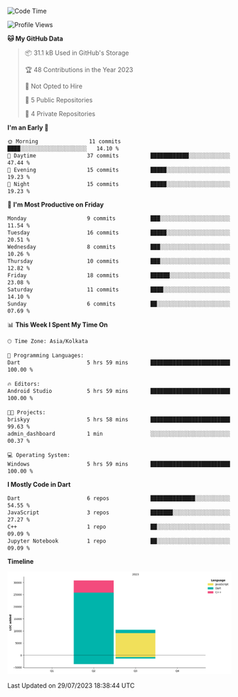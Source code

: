 <!--START_SECTION:waka-->
![Code Time](http://img.shields.io/badge/Code%20Time-129%20hrs%2018%20mins-blue)

![Profile Views](http://img.shields.io/badge/Profile%20Views-0-blue)

**🐱 My GitHub Data** 

> 📦 31.1 kB Used in GitHub's Storage 
 > 
> 🏆 48 Contributions in the Year 2023
 > 
> 🚫 Not Opted to Hire
 > 
> 📜 5 Public Repositories 
 > 
> 🔑 4 Private Repositories 
 > 
**I'm an Early 🐤** 

```text
🌞 Morning                11 commits          ████░░░░░░░░░░░░░░░░░░░░░   14.10 % 
🌆 Daytime                37 commits          ████████████░░░░░░░░░░░░░   47.44 % 
🌃 Evening                15 commits          █████░░░░░░░░░░░░░░░░░░░░   19.23 % 
🌙 Night                  15 commits          █████░░░░░░░░░░░░░░░░░░░░   19.23 % 
```
📅 **I'm Most Productive on Friday** 

```text
Monday                   9 commits           ███░░░░░░░░░░░░░░░░░░░░░░   11.54 % 
Tuesday                  16 commits          █████░░░░░░░░░░░░░░░░░░░░   20.51 % 
Wednesday                8 commits           ███░░░░░░░░░░░░░░░░░░░░░░   10.26 % 
Thursday                 10 commits          ███░░░░░░░░░░░░░░░░░░░░░░   12.82 % 
Friday                   18 commits          ██████░░░░░░░░░░░░░░░░░░░   23.08 % 
Saturday                 11 commits          ████░░░░░░░░░░░░░░░░░░░░░   14.10 % 
Sunday                   6 commits           ██░░░░░░░░░░░░░░░░░░░░░░░   07.69 % 
```


📊 **This Week I Spent My Time On** 

```text
🕑︎ Time Zone: Asia/Kolkata

💬 Programming Languages: 
Dart                     5 hrs 59 mins       █████████████████████████   100.00 % 

🔥 Editors: 
Android Studio           5 hrs 59 mins       █████████████████████████   100.00 % 

🐱‍💻 Projects: 
briskyy                  5 hrs 58 mins       █████████████████████████   99.63 % 
admin_dashboard          1 min               ░░░░░░░░░░░░░░░░░░░░░░░░░   00.37 % 

💻 Operating System: 
Windows                  5 hrs 59 mins       █████████████████████████   100.00 % 
```

**I Mostly Code in Dart** 

```text
Dart                     6 repos             ██████████████░░░░░░░░░░░   54.55 % 
JavaScript               3 repos             ███████░░░░░░░░░░░░░░░░░░   27.27 % 
C++                      1 repo              ██░░░░░░░░░░░░░░░░░░░░░░░   09.09 % 
Jupyter Notebook         1 repo              ██░░░░░░░░░░░░░░░░░░░░░░░   09.09 % 
```



**Timeline**

![Lines of Code chart](https://raw.githubusercontent.com/sairam030/sairam030/main/assets/bar_graph.png)


 Last Updated on 29/07/2023 18:38:44 UTC
<!--END_SECTION:waka-->

